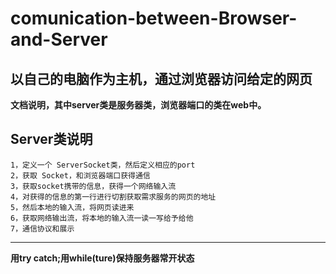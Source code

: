 # comunication-between-Browser-and-Server
## 以自己的电脑作为主机，通过浏览器访问给定的网页
**文档说明，其中server类是服务器类，浏览器端口的类在web中。**
## Server类说明
    1，定义一个 ServerSocket类，然后定义相应的port
    2，获取 Socket，和浏览器端口获得通信
    3，获取socket携带的信息，获得一个网络输入流
    4，对获得的信息的第一行进行切割获取需求服务的网页的地址
    5，然后本地的输入流，将网页读进来
    6，获取网络输出流，将本地的输入流一读一写给予给他
    7，通信协议和展示
*********
**用try catch;用while(ture)保持服务器常开状态**
